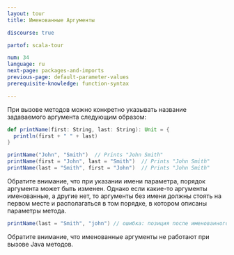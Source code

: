 ```yaml
---
layout: tour
title: Именованные Аргументы

discourse: true

partof: scala-tour

num: 34
language: ru
next-page: packages-and-imports
previous-page: default-parameter-values
prerequisite-knowledge: function-syntax

---
```


При вызове методов можно конкретно указывать название задаваемого аргумента следующим образом:

```scala mdoc
def printName(first: String, last: String): Unit = {
  println(first + " " + last)
}

printName("John", "Smith")  // Prints "John Smith"
printName(first = "John", last = "Smith")  // Prints "John Smith"
printName(last = "Smith", first = "John")  // Prints "John Smith"
```
Обратите внимание, что при указании имени параметра, порядок аргумента может быть изменен. Однако если какие-то аргументы именованные, а другие нет, то аргументы без имени должны стоять на первом месте и располагаться в том порядке, в котором описаны параметры метода.

```scala mdoc:fail
printName(last = "Smith", "john") // ошибка: позиция после именованного аргумента
```

Обратите внимание, что именованные аргументы не работают при вызове Java методов.
